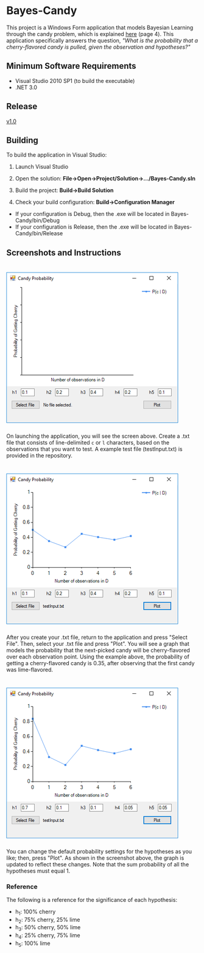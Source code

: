 # Bayes-Candy

This project is a Windows Form application that models Bayesian Learning through the candy problem, which is explained [here](https://ocw.mit.edu/courses/health-sciences-and-technology/hst-950j-biomedical-computing-fall-2010/lectures-and-readings/MITHST_950JF10_lec17.pdf) (page 4). This application specifically answers the question, *"What is the probability that a cherry-flavored candy is pulled, given the observation and hypotheses?"*

## Minimum Software Requirements

- Visual Studio 2010 SP1 (to build the executable)
- .NET 3.0

## Release 

[v1.0](https://github.com/airforce100/Bayes-Candy/releases)

## Building

To build the application in Visual Studio:

1. Launch Visual Studio

2. Open the solution: **File->Open->Project/Solution->.../Bayes-Candy.sln**

3. Build the project: **Build->Build Solution**

4. Check your build configuration: **Build->Configuration Manager**
  * If your configuration is Debug, then the .exe will be located in Bayes-Candy/bin/Debug
  * If your configuration is Release, then the .exe will be located in Bayes-Candy/bin/Release

## Screenshots and Instructions

# ![on-launch](screenshots/on-launch.png)

On launching the application, you will see the screen above. Create a .txt file that consists of line-delimited `c` or `l` characters, based on the observations that you want to test. A example test file (testInput.txt) is provided in the repository.

# ![input-file](screenshots/input-file.png)

After you create your .txt file, return to the application and press "Select File". Then, select your .txt file and press "Plot". You will see a graph that models the probability that the next-picked candy will be cherry-flavored over each observation point. Using the example above, the probability of getting a cherry-flavored candy is 0.35, after observing that the first candy was lime-flavored.

# ![update-hypotheses](screenshots/update-hypotheses.png)

You can change the default probability settings for the hypotheses as you like; then, press "Plot". As shown in the screenshot above, the graph is updated to reflect these changes. Note that the sum probability of all the hypotheses must equal 1.

### Reference

The following is a reference for the significance of each hypothesis:

- h<sub>1</sub>: 100% cherry
- h<sub>2</sub>: 75% cherry, 25% lime
- h<sub>3</sub>: 50% cherry, 50% lime
- h<sub>4</sub>: 25% cherry, 75% lime
- h<sub>5</sub>: 100% lime
